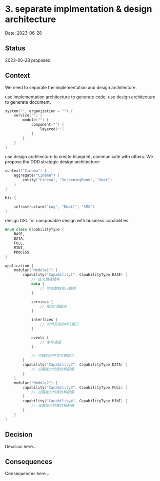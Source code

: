 # 3. separate implmentation & design architecture

Date: 2023-06-28

## Status

2023-06-28 proposed

## Context

We need to separate the implementation and design architecture.

use implementation architecture to generate code, use design architecture to generate document.

```kotlin
system("", organization = "") {
    service("") {
        module("") {
            component("") {
                layered("")
            }
        }
    }
}
```

use design architecture to create blueprint, communicate with others. We propose the DDD strategic design architecture:

```kotlin
context("Cinema") {
    aggregate("Cinema") {
        entity("Cinema", "ScreeningRoom", "Seat")
    }
}

biz {

    infrastructure("Log", "Email", "SMS")
}
```

design DSL for composable design with business capabilities:

```kotlin
enum class CapabilityType {
    BASE,
    DATA,
    FULL,
    MINI,
    PROCESS
}

application {
    modular("Module1") {
        capability("Capability1", CapabilityType.BASE) {
            // 定义组成结构
            data {
                // 内部数据和元数据
            }

            services {
                // 服务/微服务
            }

            interfaces {
                // 对外开放的API接口
            }

            events {
                // 事件通道
            }

            // 可选的用户交互等能力
        }
        capability("Capability2", CapabilityType.DATA) {
            // 设置能力的属性和配置
        }
    }
    modular("Module2") {
        capability("Capability3", CapabilityType.FULL) {
            // 设置能力的属性和配置
        }
        capability("Capability4", CapabilityType.MINI) {
            // 设置能力的属性和配置
        }
    }
}
```

## Decision

Decision here...

## Consequences

Consequences here...
